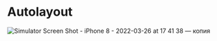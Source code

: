 # Autolayout

![Simulator Screen Shot - iPhone 8 - 2022-03-26 at 17 41 38 — копия](https://user-images.githubusercontent.com/102160659/160246961-3ee16c51-7fff-4f98-b7d6-ae1636c63f64.png)

